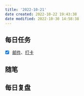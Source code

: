 ```yaml
---
title: '2022-10-21'
date created: 2022-10-22 19:43:38
date modified: 2022-10-30 14:58:38
---
```


## 每日任务

- [x] [邮件](https://email.ustc.edu.cn/coremail/)、[打卡](https://weixine.ustc.edu.cn/2020/login)

## 随笔

## 每日复盘
